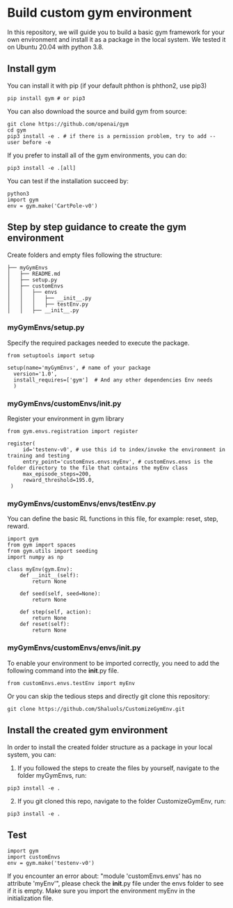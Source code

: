 # Build custom gym environment 
In this repository, we will guide you to build a basic gym framework for your own environment and install it as a package in the local system. 
We tested it on Ubuntu 20.04 with python 3.8.
## Install gym
You can install it with pip (if your default phthon is phthon2, use pip3)
```
pip install gym # or pip3
```
You can also download the source and build gym from source:
```commandline
git clone https://github.com/openai/gym
cd gym
pip3 install -e . # if there is a permission problem, try to add --user before -e
```
If you prefer to install all of the gym environments, you can do:
```commandline
pip3 install -e .[all]
```
You can test if the installation succeed by:
```commandline
python3
import gym
env = gym.make('CartPole-v0')
```
## Step by step guidance to create the gym environment
Create folders and empty files following the structure:

```commandline
├── myGymEnvs
│   ├── README.md
│   ├── setup.py
│   ├── customEnvs
│   │   ├── envs
│   │   │   ├── __init__.py
│   │   │   ├── testEnv.py
│   │   ├── __init__.py
```

### myGymEnvs/setup.py
Specify the required packages needed to execute the package.
```commandline
from setuptools import setup

setup(name='myGymEnvs', # name of your package
  version='1.0',
  install_requires=['gym']  # And any other dependencies Env needs
  )
```
### myGymEnvs/customEnvs/__init__.py
Register your environment in gym library
```commandline
from gym.envs.registration import register

register(
     id='testenv-v0', # use this id to index/invoke the environment in training and testing
     entry_point='customEnvs.envs:myEnv', # customEnvs.envs is the folder directory to the file that contains the myEnv class
     max_episode_steps=200,
     reward_threshold=195.0,
 )
```

### myGymEnvs/customEnvs/envs/testEnv.py
You can define the basic RL functions in this file, for example: reset, step, reward.  
```commandline
import gym
from gym import spaces
from gym.utils import seeding
import numpy as np

class myEnv(gym.Env):
    def __init__(self):
        return None

    def seed(self, seed=None):
        return None

    def step(self, action):
        return None
    def reset(self):
        return None
```
### myGymEnvs/customEnvs/envs/__init__.py
To enable your environment to be imported correctly, you need to add the following command into the __init__.py file.
```commandline
from customEnvs.envs.testEnv import myEnv
```
Or you can skip the tedious steps and directly git clone this repository:
```commandline
git clone https://github.com/Shaluols/CustomizeGymEnv.git
```
## Install the created gym environment
In order to install the created folder structure as a package in your local system, 
you can:
1. If you followed the steps to create the files by yourself,
navigate to the folder myGymEnvs, run:
```commandline
pip3 install -e .
```
2. If you git cloned this repo, navigate to the folder CustomizeGymEnv, run:
```commandline
pip3 install -e .
```

## Test
```commandline
import gym 
import customEnvs
env = gym.make('testenv-v0')
```
If you encounter an error about: "module 'customEnvs.envs' has no attribute 'myEnv'", please check the __init__.py file under the envs folder to see if it is empty. Make sure you import the environment myEnv in the initialization file. 
